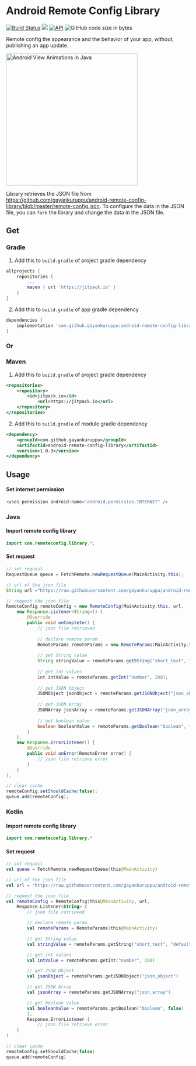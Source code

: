 # Android Remote Config Library

[![Build Status](https://travis-ci.org/gayankuruppu/android-remote-config-library.svg?branch=master)](https://travis-ci.org/gayankuruppu/android-remote-config-library) [![](https://jitpack.io/v/gayankuruppu/android-remote-config-library.svg)](https://jitpack.io/#gayankuruppu/android-remote-config-library) [![API](https://img.shields.io/badge/API-14%2B-brightgreen.svg?style=flat)](https://android-arsenal.com/api?level=14) ![GitHub code size in bytes](https://img.shields.io/github/languages/code-size/gayankuruppu/android-remote-config-library)

Remote config the appearance and the behavior of your app, without, publishing an app update. 

<img width="360" alt="Android View Animations in Java" src="https://raw.githubusercontent.com/gayankuruppu/android-remote-config-library/master/remote-configure-app.gif">

Library retrieves the JSON file from https://github.com/gayankuruppu/android-remote-config-library/blob/master/remote-config.json.
To configure the data in the JSON file, you can `fork` the library and change the data in the JSON file.

## Get
### Gradle
1. Add this to `build.gradle` of project gradle dependency
```groovy
allprojects {
	repositories {
		...
 		maven { url 'https://jitpack.io' }
	}
}
```
2. Add this to `build.gradle` of app gradle dependency
```groovy
dependencies {
	implementation 'com.github.gayankuruppu:android-remote-config-library:1.0.3'
}
```
### Or
### Maven
1. Add this to `build.gradle` of project gradle dependency

```xml
<repositories>
	<repository>
		<id>jitpack.io</id>
	    	<url>https://jitpack.io</url>
	</repository>
</repositories>
```
2. Add this to `build.gradle` of module gradle dependency
```xml
<dependency>
	<groupId>com.github.gayankuruppu</groupId>
	<artifactId>android-remote-config-library</artifactId>
	<version>1.0.3</version>
</dependency>
```
## Usage
#### Set internet permission
```groovy
<uses-permission android:name="android.permission.INTERNET" />
```
### Java
#### Import remote config library

```java
import com.remoteconfig.library.*;
```
#### Set request
```java
// set request
RequestQueue queue = FetchRemote.newRequestQueue(MainActivity.this);

// url of the json file
String url ="https://raw.githubusercontent.com/gayankuruppu/android-remote-config-library/master/remote-config.json";

// request the json file
RemoteConfig remoteConfig = new RemoteConfig(MainActivity.this, url,
	new Response.Listener<String>() {
		@Override
		public void onComplete() {
			// json file retrieved
			
			// declare remote param
			RemoteParams remoteParams = new RemoteParams(MainActivity.this);
			
			// get String value
			String stringValue = remoteParams.getString("short_text", "default_text");
			
			// get int values
			int intValue = remoteParams.getInt("number", 200);
			
			// get JSON Object
			JSONObject jsonObject = remoteParams.getJSONObject("json_object");
			
			// get JSON Array
			JSONArray jsonArray = remoteParams.getJSONArray("json_array");
			
			// get boolean value
			boolean booleanValue = remoteParams.getBoolean("boolean", false);
		}
	},
	new Response.ErrorListener() {
		@Override
		public void onError(RemoteError error) {
			// json file retrieve error
		}
	}
);

// clear cache
remoteConfig.setShouldCache(false);
queue.add(remoteConfig);
```
### Kotlin
#### Import remote config library
```java
import com.remoteconfig.library.*
```
#### Set request
```kotlin
// set request
val queue = FetchRemote.newRequestQueue(this@MainActivity)

// url of the json file
val url = "https://raw.githubusercontent.com/gayankuruppu/android-remote-config-library/master/remote-config.json"

// request the json file
val remoteConfig = RemoteConfig(this@MainActivity, url,
	Response.Listener<String> {
		// json file retrieved

		// declare remote param
		val remoteParams = RemoteParams(this@MainActivity)

		// get String value
		val stringValue = remoteParams.getString("short_text", "default_text")

		// get int values
		val intValue = remoteParams.getInt("number", 200)

		// get JSON Object
		val jsonObject = remoteParams.getJSONObject("json_object")

		// get JSON Array
		val jsonArray = remoteParams.getJSONArray("json_array")

		// get boolean value
		val booleanValue = remoteParams.getBoolean("boolean", false)
		},
		Response.ErrorListener {
		    // json file retrieve error
	}
)

// clear cache
remoteConfig.setShouldCache(false)
queue.add(remoteConfig)
```
